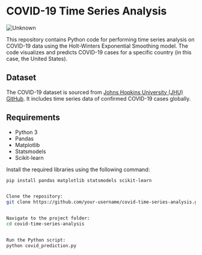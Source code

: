 # COVID-19 Time Series Analysis
![Unknown](https://github.com/ropkg/COVID-19-Prediction-using-Time-Series-Analysis/assets/155868126/13c03f57-8464-46f3-96ef-de80c8028547)

This repository contains Python code for performing time series analysis on COVID-19 data using the Holt-Winters Exponential Smoothing model. The code visualizes and predicts COVID-19 cases for a specific country (in this case, the United States).

## Dataset

The COVID-19 dataset is sourced from [Johns Hopkins University (JHU) GitHub](https://github.com/CSSEGISandData/COVID-19). It includes time series data of confirmed COVID-19 cases globally.

## Requirements

- Python 3
- Pandas
- Matplotlib
- Statsmodels
- Scikit-learn

Install the required libraries using the following command:

```bash
pip install pandas matplotlib statsmodels scikit-learn


Clone the repository:
git clone https://github.com/your-username/covid-time-series-analysis.git


Navigate to the project folder:
cd covid-time-series-analysis


Run the Python script:
python covid_prediction.py
